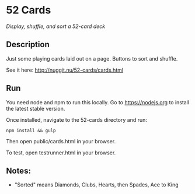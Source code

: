 # 52 Cards
_Display, shuffle, and sort a 52-card deck_

## Description
Just some playing cards laid out on a page. Buttons to sort and shuffle.

See it here: http://nuggit.nu/52-cards/cards.html

## Run
You need node and npm to run this locally. Go to https://nodejs.org to install the latest stable version.

Once installed, navigate to the 52-cards directory and run:
```
npm install && gulp
```
Then open public/cards.html in your browser.

To test, open testrunner.html in your browser.

## Notes:
* "Sorted" means Diamonds, Clubs, Hearts, then Spades, Ace to King
